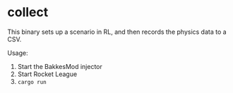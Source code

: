 # collect

This binary sets up a scenario in RL, and then records the physics data to a
CSV.

Usage:

1. Start the BakkesMod injector
2. Start Rocket League
3. `cargo run`
